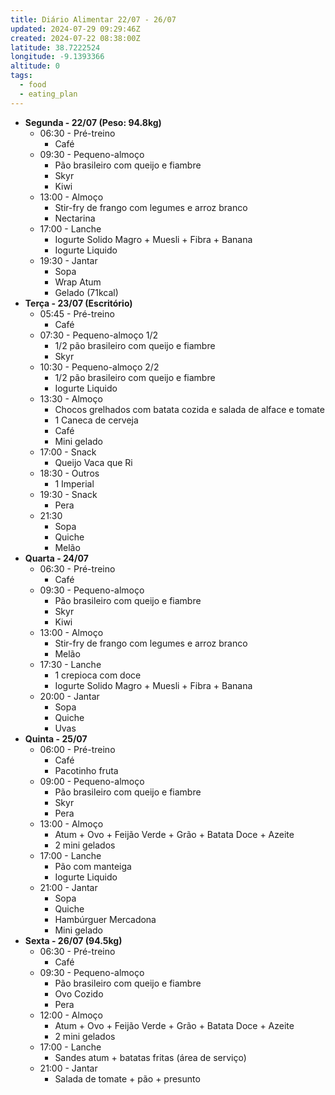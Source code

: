 ```yaml
---
title: Diário Alimentar 22/07 - 26/07
updated: 2024-07-29 09:29:46Z
created: 2024-07-22 08:38:00Z
latitude: 38.7222524
longitude: -9.1393366
altitude: 0
tags:
  - food
  - eating_plan
---
```


- **Segunda - 22/07 (Peso: 94.8kg)** 
    - 06:30 - Pré-treino
        - Café
    - 09:30 - Pequeno-almoço
        - Pão brasileiro com queijo e fiambre
        - Skyr
        - Kiwi
    - 13:00 - Almoço
        - Stir-fry de frango com legumes e arroz branco
        - Nectarina
    - 17:00 - Lanche
        - Iogurte Solido Magro + Muesli + Fibra + Banana
        - Iogurte Liquido
    - 19:30 - Jantar
        - Sopa
        - Wrap Atum
        - Gelado (71kcal)
- **Terça - 23/07 (Escritório)**
    - 05:45 - Pré-treino
        - Café
    - 07:30 - Pequeno-almoço 1/2
        - 1/2 pão brasileiro com queijo e fiambre
        - Skyr
    - 10:30 - Pequeno-almoço 2/2
        - 1/2 pão brasileiro com queijo e fiambre
        - Iogurte Liquido
    - 13:30 - Almoço
        - Chocos grelhados com batata cozida e salada de alface e tomate
        - 1 Caneca de cerveja
        - Café
        - Mini gelado
    - 17:00 - Snack
        - Queijo Vaca que Ri
    - 18:30 - Outros
        - 1 Imperial
    - 19:30 - Snack
        - Pera
    - 21:30
        - Sopa
        - Quiche
        - Melão
- **Quarta - 24/07**
    - 06:30 - Pré-treino
        - Café
    - 09:30 - Pequeno-almoço
        - Pão brasileiro com queijo e fiambre
        - Skyr
        - Kiwi
    - 13:00 - Almoço
        - Stir-fry de frango com legumes e arroz branco
        - Melão
    - 17:30 - Lanche
        - 1 crepioca com doce
        - Iogurte Solido Magro + Muesli + Fibra + Banana
    - 20:00 - Jantar
        - Sopa
        - Quiche
        - Uvas
- **Quinta - 25/07**
    - 06:00 - Pré-treino
        - Café
        - Pacotinho fruta
    - 09:00 - Pequeno-almoço
        - Pão brasileiro com queijo e fiambre
        - Skyr
        - Pera
    - 13:00 - Almoço
        - Atum + Ovo + Feijão Verde + Grão + Batata Doce + Azeite
        - 2 mini gelados
    - 17:00 - Lanche
        - Pão com manteiga
        - Iogurte Liquido
    - 21:00 - Jantar
        - Sopa
        - Quiche
        - Hambúrguer Mercadona
        - Mini gelado
- **Sexta - 26/07 (94.5kg)**
    - 06:30 - Pré-treino
        - Café
    - 09:30 - Pequeno-almoço
        - Pão brasileiro com queijo e fiambre
        - Ovo Cozido
        - Pera
    - 12:00 - Almoço
        - Atum + Ovo + Feijão Verde + Grão + Batata Doce + Azeite
        - 2 mini gelados
    - 17:00 - Lanche
        - Sandes atum + batatas fritas (área de serviço)
    - 21:00 - Jantar
        - Salada de tomate + pão + presunto